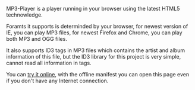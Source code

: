 MP3-Player is a player running in your browser using the latest HTML5 technowledge.

Foramts it supports is determinded by your browser, for newest version of IE, you can play MP3 files, for newest Firefox and Chrome, you can play both MP3 and OGG files.

It also supports ID3 tags in MP3 files which contains the artist and album information of this file, but the ID3 library for this project is very simple, cannot read all information in tags.

You can [try it online](cnsimonchan.github.io/mp3-player), with the offline manifest you can open this page even if you don't have any Internet connection.

